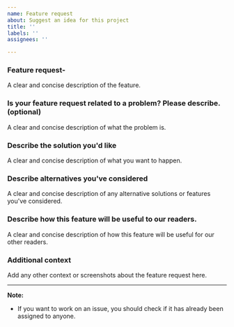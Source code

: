 ```yaml
---
name: Feature request
about: Suggest an idea for this project
title: ''
labels: ''
assignees: ''

---
```


### Feature request-
A clear and concise description of the feature.

### Is your feature request related to a problem? Please describe. (optional)
A clear and concise description of what the problem is. 

### Describe the solution you'd like
A clear and concise description of what you want to happen.

### Describe alternatives you've considered
A clear and concise description of any alternative solutions or features you've considered.

### Describe how this feature will be useful to our readers.
A clear and concise description of how this feature will be useful for our  other readers.

### Additional context
Add any other context or screenshots about the feature request here.

<hr/>

**Note:**
* If you want to work on an issue, you should check if it has already been assigned to anyone. 